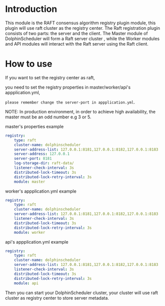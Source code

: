# Introduction

This module is the RAFT consensus algorithm registry plugin module, this plugin will use raft cluster as the registry center.
The Raft registration plugin consists of two parts: 
the server and the client. The Master module of DolphinScheduler will form a Raft server cluster
, while the Worker modules and API modules will interact with the Raft server using the Raft client.

# How to use

If you want to set the registry center as raft, 

you need to set the registry properties in master/worker/api's appplication.yml,


`please remember change the server-port in appplication.yml`.

NOTE: In production environment, in order to achieve high availability, the master must be an odd number e.g 3 or 5.

master's properties example
```yaml
registry:
    type: raft
    cluster-name: dolphinscheduler
    server-address-list: 127.0.0.1:8181,127.0.0.1:8182,127.0.0.1:8183
    server-address: 127.0.0.1
    server-port: 8181
    log-storage-dir: raft-data/
    listener-check-interval: 3s
    distributed-lock-timeout: 3s
    distributed-lock-retry-interval: 3s
    module: master
```
worker's appplication.yml example
```yaml
registry:
    type: raft
    cluster-name: dolphinscheduler
    server-address-list: 127.0.0.1:8181,127.0.0.1:8182,127.0.0.1:8183
    listener-check-interval: 3s
    distributed-lock-timeout: 3s
    distributed-lock-retry-interval: 3s
    module: worker
```
api's appplication.yml example
```yaml
registry:
    type: raft
    cluster-name: dolphinscheduler
    server-address-list: 127.0.0.1:8181,127.0.0.1:8182,127.0.0.1:8183
    listener-check-interval: 3s
    distributed-lock-timeout: 3s
    distributed-lock-retry-interval: 3s
    module: api
```

Then you can start your DolphinScheduler cluster, your cluster will use raft cluster as registry center to
store server metadata.